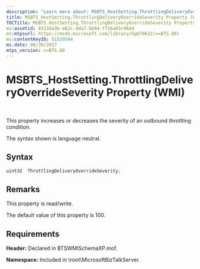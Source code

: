 ```yaml
---
description: "Learn more about: MSBTS_HostSetting.ThrottlingDeliveryOverrideSeverity Property (WMI)"
title: MSBTS_HostSetting.ThrottlingDeliveryOverrideSeverity Property (WMI)
TOCTitle: MSBTS_HostSetting.ThrottlingDeliveryOverrideSeverity Property (WMI)
ms:assetid: 8323da3b-e62c-4da7-bb94-ff16a03c9644
ms:mtpsurl: https://msdn.microsoft.com/library/Gg678632(v=BTS.80)
ms:contentKeyID: 51529344
ms.date: 08/30/2017
mtps_version: v=BTS.80
---
```


# MSBTS\_HostSetting.ThrottlingDeliveryOverrideSeverity Property (WMI)

 

This property increases or decreases the severity of an outbound throttling condition.

The syntax shown is language neutral.

## Syntax

```C#
uint32  ThrottlingDeliveryOverrideSeverity;  
```

## Remarks

This property is read/write.

The default value of this property is 100.

## Requirements

**Header:** Declared in BTSWMISchemaXP.mof.

**Namespace:** Included in \\root\\MicrosoftBizTalkServer.

